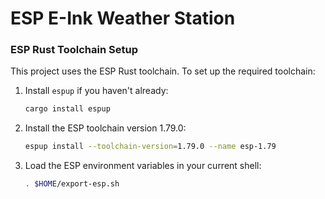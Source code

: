 # ESP E-Ink Weather Station

### ESP Rust Toolchain Setup

This project uses the ESP Rust toolchain. To set up the required toolchain:

1. Install `espup` if you haven't already:
   ```bash
   cargo install espup
   ```

2. Install the ESP toolchain version 1.79.0:
   ```bash
   espup install --toolchain-version=1.79.0 --name esp-1.79
   ```

3. Load the ESP environment variables in your current shell:
   ```bash
   . $HOME/export-esp.sh
   ```
